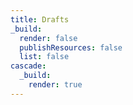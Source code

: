 ```yaml
---
title: Drafts
_build:
  render: false
  publishResources: false
  list: false
cascade:
  _build:
    render: true
---
```


